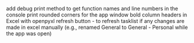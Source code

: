 add debug print method to get function names and line numbers in the console print
rounded corners for the app window
bold column headers in Excel with openpyxl
refresh button - to refresh tasklist if any changes are made in excel manually (e.g., renamed General to General - Personal while the app was open)